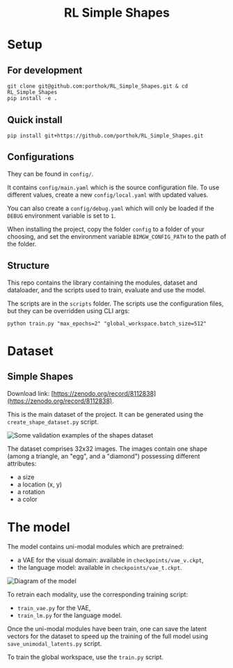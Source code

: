 <div align="center">
    <h1>RL Simple Shapes</h1>
</div>

# Setup

## For development

```
git clone git@github.com:porthok/RL_Simple_Shapes.git & cd RL_Simple_Shapes
pip install -e .
```

## Quick install

```
pip install git+https://github.com/porthok/RL_Simple_Shapes.git
```

## Configurations

They can be found in `config/`.

It contains `config/main.yaml` which is the source configuration file. To use
different values,
create a new `config/local.yaml` with updated values.

You can also create a `config/debug.yaml` which will only be loaded if
the `DEBUG` environment
variable is set to `1`.

When installing the project, copy the folder `config` to a folder of your
choosing, and set the environment
variable `BIMGW_CONFIG_PATH` to the path of the folder.

## Structure

This repo contains the library containing the modules, dataset and dataloader,
and the scripts used to train,
evaluate and use the model.

The scripts are in the `scripts` folder.
The scripts use the configuration files, but they can be overridden using CLI
args:

```
python train.py "max_epochs=2" "global_workspace.batch_size=512"
```

# Dataset
## Simple Shapes
Download link: [https://zenodo.org/record/8112838](https://zenodo.org/record/8112838).

This is the main dataset of the project. It can be
generated using the `create_shape_dataset.py`
script.

![Some validation examples of the shapes dataset](images/shapes_dataset.png)

The dataset comprises 32x32 images. The images contain one shape (among a
triangle, an "egg", and a "diamond")
possessing different attributes:

- a size
- a location (x, y)
- a rotation
- a color

# The model

The model contains uni-modal modules which are pretrained:

- a VAE for the visual domain: available in `checkpoints/vae_v.ckpt`,
- the language model: available in `checkpoints/vae_t.ckpt`.

![Diagram of the model](images/model.png)

To retrain each modality, use the corresponding training script:

- `train_vae.py` for the VAE,
- `train_lm.py` for the language model.

Once the uni-modal modules have been train, one can save the latent vectors for
the dataset to speed up the training
of the full model using `save_unimodal_latents.py` script.

To train the global workspace, use the `train.py` script.
